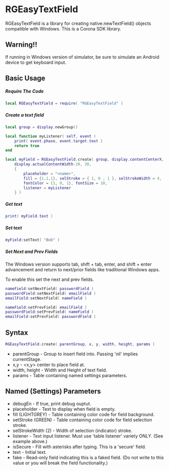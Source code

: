 RGEasyTextField
============

RGEasyTextField is a library for creating native.newTextField() objects compatible with Windows.  This is a Corona SDK library.

Warning!!
-------------------------
If running in Windows version of simulator, be sure to simulate an Android device to get keyboard input.


Basic Usage
-------------------------

##### Require The Code
```lua
local RGEasyTextField = require( "RGEasyTextField" )
```
##### Create a text field
```lua
local group = display.newGroup()

local function myListener( self, event )
	print( event.phase, event.target.text )
	return true
end

local myField = RGEasyTextField.create( group, display.contentCenterX, 100, 
	display.actualContentWidth-20, 30,
	{ 
		placeholder = "<name>", 
		fill = {1,1,1}, selStroke = { 1, 0 , 1 }, selStrokeWidth = 4,
		fontColor = {1, 0, 1}, fontSize = 10,
		listener = myListener 
	} )
```

##### Get text
```lua
print( myField.text ) 
```

##### Set text
```lua
myField:setText( "Bob" )
```

##### Set Next and Prev Fields
The Windows version supports tab, shift + tab, enter, and shift + enter advancement and return to next/prior fields like traditional Windows apps.

To enable this set the next and prev fields.
```lua
nameField:setNextField( passwordField )
passwordField:setNextField( emailField )
emailField:setNextField( nameField )

nameField:setPrevField( emailField )
passwordField:setPrevField( nameField )
emailField:setPrevField( passwordField )
```


Syntax
-------------------------
```lua
RGEasyTextField.create( parentGroup, x, y, width, height, params )
```
 * parentGroup - Group to insert field into.  Passing 'nil' implies currentStage.
 * x,y - <x,y> center to place field at.
 * width, height - Width and Height of text field.
 * params - Table containing named settings parameters.


Named (Settings) Parameters
-------------------------
 * debugEn - If true, print debug ouptut.
 * placeholder - Text to display when field is empty.
 * fill (LIGHTGREY) - Table containing color code for field background.
 * setStroke (GREEN) - Table containing color code for field selection stroke.
 * selStrokeWidth (2) - Width of selection (indicator) stroke.
 * listener - Text input listener.  Must use 'table listener' variety ONLY.  (See example above.)
 * isSecure - Fill with asterisks after typing.  This is a 'secure' field.
 * text - Initial text.
 * fake - Read-only field indicating this is a faked field.  (Do not write to this value or you will break the field functionality.)
